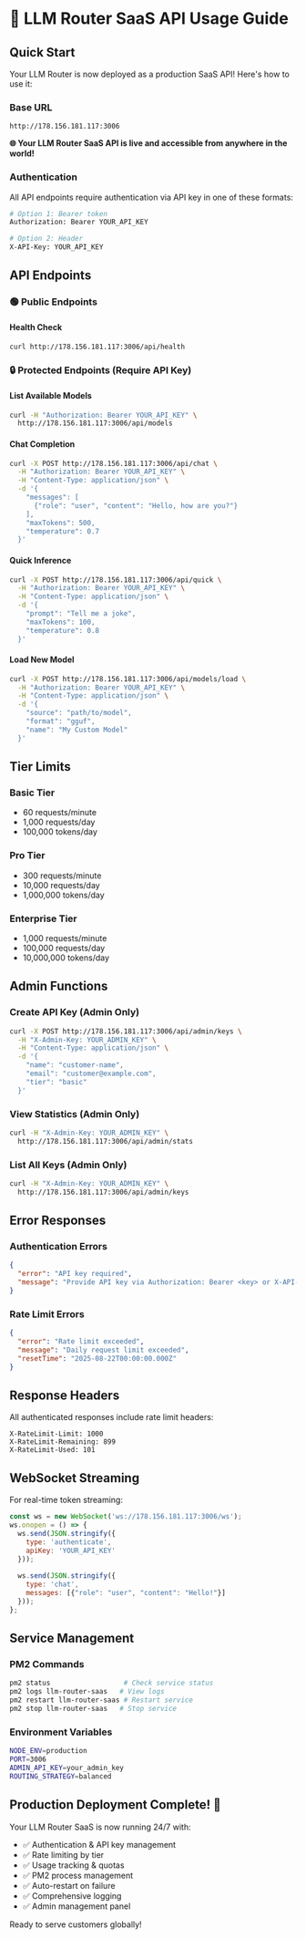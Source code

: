 # 🚀 LLM Router SaaS API Usage Guide

## Quick Start

Your LLM Router is now deployed as a production SaaS API! Here's how to use it:

### Base URL
```
http://178.156.181.117:3006
```

**🌐 Your LLM Router SaaS API is live and accessible from anywhere in the world!**

### Authentication
All API endpoints require authentication via API key in one of these formats:
```bash
# Option 1: Bearer token
Authorization: Bearer YOUR_API_KEY

# Option 2: Header
X-API-Key: YOUR_API_KEY
```

## API Endpoints

### 🟢 Public Endpoints

#### Health Check
```bash
curl http://178.156.181.117:3006/api/health
```

### 🔒 Protected Endpoints (Require API Key)

#### List Available Models
```bash
curl -H "Authorization: Bearer YOUR_API_KEY" \
  http://178.156.181.117:3006/api/models
```

#### Chat Completion
```bash
curl -X POST http://178.156.181.117:3006/api/chat \
  -H "Authorization: Bearer YOUR_API_KEY" \
  -H "Content-Type: application/json" \
  -d '{
    "messages": [
      {"role": "user", "content": "Hello, how are you?"}
    ],
    "maxTokens": 500,
    "temperature": 0.7
  }'
```

#### Quick Inference
```bash
curl -X POST http://178.156.181.117:3006/api/quick \
  -H "Authorization: Bearer YOUR_API_KEY" \
  -H "Content-Type: application/json" \
  -d '{
    "prompt": "Tell me a joke",
    "maxTokens": 100,
    "temperature": 0.8
  }'
```

#### Load New Model
```bash
curl -X POST http://178.156.181.117:3006/api/models/load \
  -H "Authorization: Bearer YOUR_API_KEY" \
  -H "Content-Type: application/json" \
  -d '{
    "source": "path/to/model",
    "format": "gguf",
    "name": "My Custom Model"
  }'
```

## Tier Limits

### Basic Tier
- 60 requests/minute
- 1,000 requests/day
- 100,000 tokens/day

### Pro Tier  
- 300 requests/minute
- 10,000 requests/day
- 1,000,000 tokens/day

### Enterprise Tier
- 1,000 requests/minute
- 100,000 requests/day
- 10,000,000 tokens/day

## Admin Functions

### Create API Key (Admin Only)
```bash
curl -X POST http://178.156.181.117:3006/api/admin/keys \
  -H "X-Admin-Key: YOUR_ADMIN_KEY" \
  -H "Content-Type: application/json" \
  -d '{
    "name": "customer-name",
    "email": "customer@example.com", 
    "tier": "basic"
  }'
```

### View Statistics (Admin Only)
```bash
curl -H "X-Admin-Key: YOUR_ADMIN_KEY" \
  http://178.156.181.117:3006/api/admin/stats
```

### List All Keys (Admin Only)
```bash
curl -H "X-Admin-Key: YOUR_ADMIN_KEY" \
  http://178.156.181.117:3006/api/admin/keys
```

## Error Responses

### Authentication Errors
```json
{
  "error": "API key required",
  "message": "Provide API key via Authorization: Bearer <key> or X-API-Key header"
}
```

### Rate Limit Errors  
```json
{
  "error": "Rate limit exceeded",
  "message": "Daily request limit exceeded",
  "resetTime": "2025-08-22T00:00:00.000Z"
}
```

## Response Headers

All authenticated responses include rate limit headers:
```
X-RateLimit-Limit: 1000
X-RateLimit-Remaining: 899
X-RateLimit-Used: 101
```

## WebSocket Streaming

For real-time token streaming:
```javascript
const ws = new WebSocket('ws://178.156.181.117:3006/ws');
ws.onopen = () => {
  ws.send(JSON.stringify({
    type: 'authenticate',
    apiKey: 'YOUR_API_KEY'
  }));
  
  ws.send(JSON.stringify({
    type: 'chat',
    messages: [{"role": "user", "content": "Hello!"}]
  }));
};
```

## Service Management

### PM2 Commands
```bash
pm2 status                  # Check service status
pm2 logs llm-router-saas   # View logs  
pm2 restart llm-router-saas # Restart service
pm2 stop llm-router-saas   # Stop service
```

### Environment Variables
```bash
NODE_ENV=production
PORT=3006
ADMIN_API_KEY=your_admin_key
ROUTING_STRATEGY=balanced
```

## Production Deployment Complete! 🎉

Your LLM Router SaaS is now running 24/7 with:
- ✅ Authentication & API key management
- ✅ Rate limiting by tier
- ✅ Usage tracking & quotas
- ✅ PM2 process management
- ✅ Auto-restart on failure
- ✅ Comprehensive logging
- ✅ Admin management panel

Ready to serve customers globally!